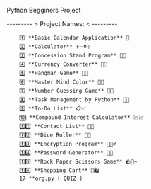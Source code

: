 Python Begginers Project 


--------- > Project Names: < ---------



        1️⃣ **Basic Calendar Application** 📅  
        2️⃣ **Calculator** ➕➖✖️➗  
        3️⃣ **Concession Stand Program** 🍿🥤  
        4️⃣ **Currency Converter** 💱💵  
        5️⃣ **Hangman Game** 🎲💀  
        6️⃣ **Master Mind Color** 🎨🧠  
        7️⃣ **Number Guessing Game** 🔢🤔  
        8️⃣ **Task Management by Python** 📝📅  
        9️⃣ **To-Do List** 📋✅  
        🔟 **Compound Interest Calculator** 💹📈  
        1️⃣1️⃣ **Contact List** 📇📞  
        1️⃣2️⃣ **Dice Roller** 🎲🎲  
        1️⃣3️⃣ **Encryption Program** 🔐🕵️‍♂️  
        1️⃣4️⃣ **Password Generator** 🔑📃  
        1️⃣5️⃣ **Rock Paper Scissors Game** 🪨📄✂️  
        1️⃣6️⃣ **Shopping Cart** 🛒🛍️  
        17 **org.py ( QUIZ )



